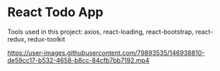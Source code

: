 # React Todo App
<span>Tools used in this project: axios, react-loading, react-bootstrap, react-redux, redux-toolkit<span/>
<br/>

https://user-images.githubusercontent.com/79893535/146938810-de59cc17-b532-4658-b8cc-84cfb7bb7192.mp4
